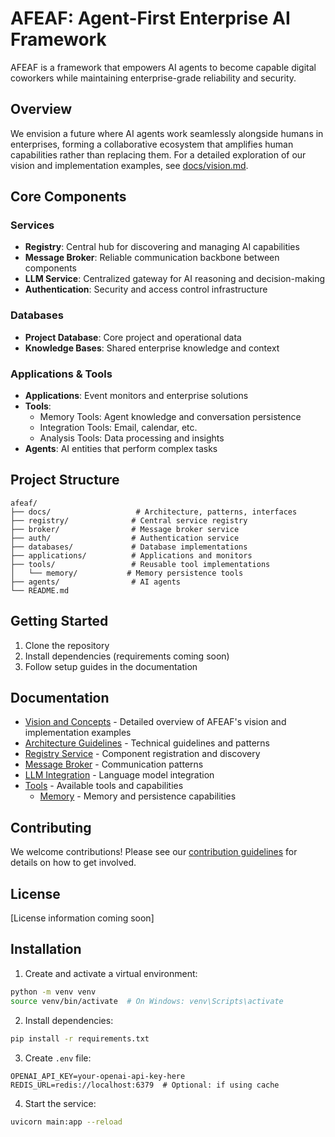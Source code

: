 # AFEAF: Agent-First Enterprise AI Framework

AFEAF is a framework that empowers AI agents to become capable digital coworkers while maintaining enterprise-grade reliability and security.

## Overview

We envision a future where AI agents work seamlessly alongside humans in enterprises, forming a collaborative ecosystem that amplifies human capabilities rather than replacing them. For a detailed exploration of our vision and implementation examples, see [docs/vision.md](docs/vision.md).

## Core Components

### Services
- **Registry**: Central hub for discovering and managing AI capabilities
- **Message Broker**: Reliable communication backbone between components
- **LLM Service**: Centralized gateway for AI reasoning and decision-making
- **Authentication**: Security and access control infrastructure

### Databases
- **Project Database**: Core project and operational data
- **Knowledge Bases**: Shared enterprise knowledge and context

### Applications & Tools
- **Applications**: Event monitors and enterprise solutions
- **Tools**: 
  - Memory Tools: Agent knowledge and conversation persistence
  - Integration Tools: Email, calendar, etc.
  - Analysis Tools: Data processing and insights
- **Agents**: AI entities that perform complex tasks

## Project Structure

```
afeaf/
├── docs/                   # Architecture, patterns, interfaces
├── registry/              # Central service registry
├── broker/                # Message broker service
├── auth/                  # Authentication service
├── databases/             # Database implementations
├── applications/          # Applications and monitors
├── tools/                 # Reusable tool implementations
│   └── memory/           # Memory persistence tools
├── agents/                # AI agents
└── README.md
```

## Getting Started

1. Clone the repository
2. Install dependencies (requirements coming soon)
3. Follow setup guides in the documentation

## Documentation

- [Vision and Concepts](docs/vision.md) - Detailed overview of AFEAF's vision and implementation examples
- [Architecture Guidelines](docs/architecture.md) - Technical guidelines and patterns
- [Registry Service](docs/registry.md) - Component registration and discovery
- [Message Broker](docs/broker.md) - Communication patterns
- [LLM Integration](docs/llm.md) - Language model integration
- [Tools](docs/tasks/README.md) - Available tools and capabilities
  - [Memory](docs/tools/memory.md) - Memory and persistence capabilities

## Contributing

We welcome contributions! Please see our [contribution guidelines](docs/contributing.md) for details on how to get involved.

## License

[License information coming soon]

## Installation

1. Create and activate a virtual environment:
```bash
python -m venv venv
source venv/bin/activate  # On Windows: venv\Scripts\activate
```

2. Install dependencies:
```bash
pip install -r requirements.txt
```

3. Create `.env` file:
```
OPENAI_API_KEY=your-openai-api-key-here
REDIS_URL=redis://localhost:6379  # Optional: if using cache
```

4. Start the service:
```bash
uvicorn main:app --reload
``` 